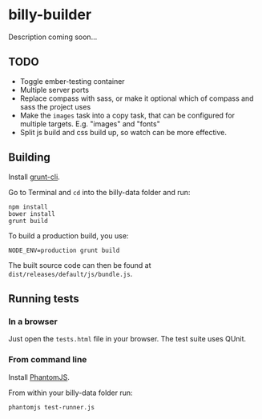 # billy-builder

Description coming soon...

## TODO

- Toggle ember-testing container
- Multiple server ports
- Replace compass with sass, or make it optional which of compass and sass the project uses
- Make the `images` task into a copy task, that can be configured for multiple targets. E.g. "images" and "fonts"
- Split js build and css build up, so watch can be more effective.


## Building

Install [grunt-cli](https://github.com/gruntjs/grunt-cli).

Go to Terminal and `cd` into the billy-data folder and run:

```
npm install
bower install
grunt build
```

To build a production build, you use:

```
NODE_ENV=production grunt build
```

The built source code can then be found at `dist/releases/default/js/bundle.js`.

## Running tests

### In a browser

Just open the `tests.html` file in your browser. The test suite uses QUnit.

### From command line

Install [PhantomJS](http://phantomjs.org/).

From within your billy-data folder run:

```
phantomjs test-runner.js
```